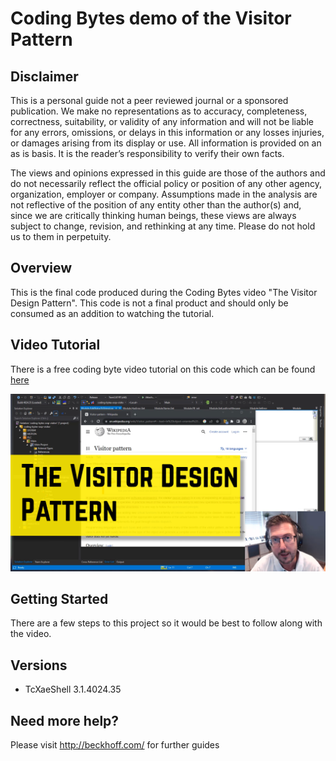 # Coding Bytes demo of the Visitor Pattern

## Disclaimer

This is a personal guide not a peer reviewed journal or a sponsored publication. We make
no representations as to accuracy, completeness, correctness, suitability, or validity of any
information and will not be liable for any errors, omissions, or delays in this information or any
losses injuries, or damages arising from its display or use. All information is provided on an as
is basis. It is the reader’s responsibility to verify their own facts.

The views and opinions expressed in this guide are those of the authors and do not
necessarily reflect the official policy or position of any other agency, organization, employer or
company. Assumptions made in the analysis are not reflective of the position of any entity
other than the author(s) and, since we are critically thinking human beings, these views are
always subject to change, revision, and rethinking at any time. Please do not hold us to them
in perpetuity.

## Overview

This is the final code produced during the Coding Bytes video "The Visitor Design Pattern". This code is not a final product and should only be consumed as an addition to watching the tutorial.

## Video Tutorial

There is a free coding byte video tutorial on this code which can be found [here](https://beckhoff-au.teachable.com/courses/coding-bytes-twincat-3/lectures/46078048)

[![image](./docs/images/CodingBytes.png)](https://beckhoff-au.teachable.com/courses/coding-bytes-twincat-3/lectures/46078048)

## Getting Started

There are a few steps to this project so it would be best to follow along with the video.

## Versions

- TcXaeShell 3.1.4024.35

## Need more help?

Please visit http://beckhoff.com/ for further guides
